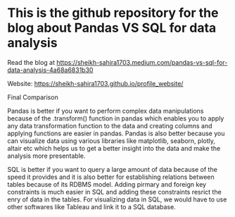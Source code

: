 # This is the github repository for the blog about Pandas VS SQL for data analysis 

Read the blog at https://sheikh-sahira1703.medium.com/pandas-vs-sql-for-data-analysis-4a68a6831b30

Website: https://sheikh-sahira1703.github.io/profile_website/

Final Comparison 

Pandas is better if you want to perform complex data manipulations because of the .transform() function in pandas which enables you to apply any data transformation function to the data and creating columns and applying functions are easier in pandas. Pandas is also better because you can visualize data using various libraries like matplotlib, seaborn, plotly, altair etc which helps us to get a better insight into the data and make the analysis more presentable.  

SQL is better if you want to query a large amount of data because of the speed it provides and it is also better for establishing relations between tables because of its RDBMS model. Adding pirmary and foreign key constraints is much easier in SQL and adding these constraints resrict the enry of data in the tables. For visualizing data in SQL, we would have to use other softwares like Tableau and link it to a SQL database. 
